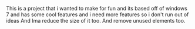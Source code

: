 This is a project that i wanted to make for fun and its based off of windows 7 
and has some cool features and i need more features so i don't run out of ideas
And Ima reduce the size of it too.
And remove unused elements too.
